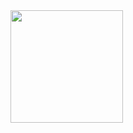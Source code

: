 <img src="https://github-readme-stats.vercel.app/api?username=MarselAhmetov&show_icons=true&theme=vision-friendly-dark&count_private=true" height="180" />
